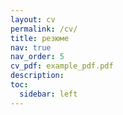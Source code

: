 ```yaml
---
layout: cv
permalink: /cv/
title: резюме
nav: true
nav_order: 5
cv_pdf: example_pdf.pdf
description:
toc:
  sidebar: left
---
```


